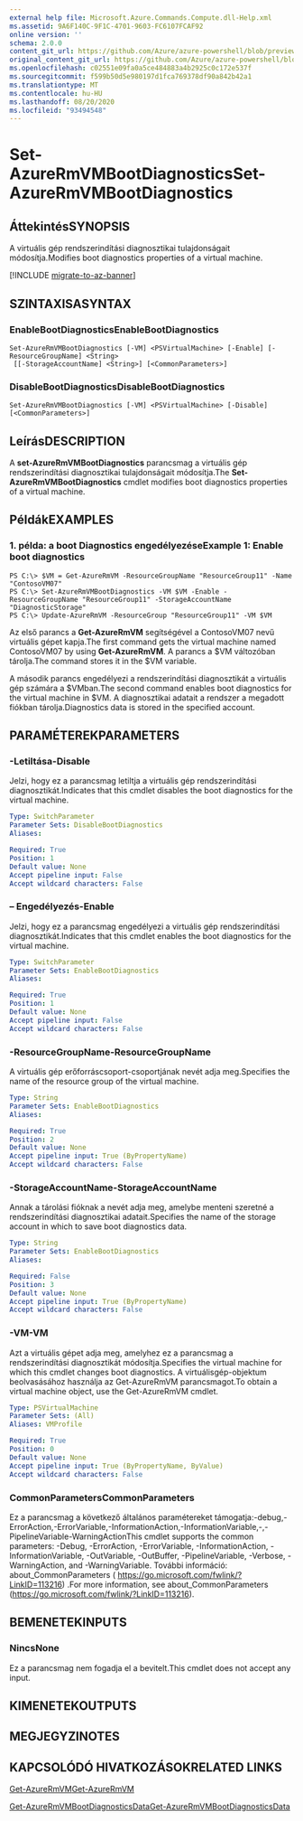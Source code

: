 ```yaml
---
external help file: Microsoft.Azure.Commands.Compute.dll-Help.xml
ms.assetid: 9A6F140C-9F1C-4701-9603-FC6107FCAF92
online version: ''
schema: 2.0.0
content_git_url: https://github.com/Azure/azure-powershell/blob/preview/src/ResourceManager/Compute/Stack/Commands.Compute/help/Set-AzureRmVMBootDiagnostics.md
original_content_git_url: https://github.com/Azure/azure-powershell/blob/preview/src/ResourceManager/Compute/Stack/Commands.Compute/help/Set-AzureRmVMBootDiagnostics.md
ms.openlocfilehash: c02551e09fa0a5ce484883a4b2925c0c172e537f
ms.sourcegitcommit: f599b50d5e980197d1fca769378df90a842b42a1
ms.translationtype: MT
ms.contentlocale: hu-HU
ms.lasthandoff: 08/20/2020
ms.locfileid: "93494548"
---
```

# <span data-ttu-id="bb5f5-101">Set-AzureRmVMBootDiagnostics</span><span class="sxs-lookup"><span data-stu-id="bb5f5-101">Set-AzureRmVMBootDiagnostics</span></span>

## <span data-ttu-id="bb5f5-102">Áttekintés</span><span class="sxs-lookup"><span data-stu-id="bb5f5-102">SYNOPSIS</span></span>
<span data-ttu-id="bb5f5-103">A virtuális gép rendszerindítási diagnosztikai tulajdonságait módosítja.</span><span class="sxs-lookup"><span data-stu-id="bb5f5-103">Modifies boot diagnostics properties of a virtual machine.</span></span>

[!INCLUDE [migrate-to-az-banner](../../includes/migrate-to-az-banner.md)]

## <span data-ttu-id="bb5f5-104">SZINTAXISA</span><span class="sxs-lookup"><span data-stu-id="bb5f5-104">SYNTAX</span></span>

### <span data-ttu-id="bb5f5-105">EnableBootDiagnostics</span><span class="sxs-lookup"><span data-stu-id="bb5f5-105">EnableBootDiagnostics</span></span>
```
Set-AzureRmVMBootDiagnostics [-VM] <PSVirtualMachine> [-Enable] [-ResourceGroupName] <String>
 [[-StorageAccountName] <String>] [<CommonParameters>]
```

### <span data-ttu-id="bb5f5-106">DisableBootDiagnostics</span><span class="sxs-lookup"><span data-stu-id="bb5f5-106">DisableBootDiagnostics</span></span>
```
Set-AzureRmVMBootDiagnostics [-VM] <PSVirtualMachine> [-Disable] [<CommonParameters>]
```

## <span data-ttu-id="bb5f5-107">Leírás</span><span class="sxs-lookup"><span data-stu-id="bb5f5-107">DESCRIPTION</span></span>
<span data-ttu-id="bb5f5-108">A **set-AzureRmVMBootDiagnostics** parancsmag a virtuális gép rendszerindítási diagnosztikai tulajdonságait módosítja.</span><span class="sxs-lookup"><span data-stu-id="bb5f5-108">The **Set-AzureRmVMBootDiagnostics** cmdlet modifies boot diagnostics properties of a virtual machine.</span></span>

## <span data-ttu-id="bb5f5-109">Példák</span><span class="sxs-lookup"><span data-stu-id="bb5f5-109">EXAMPLES</span></span>

### <span data-ttu-id="bb5f5-110">1. példa: a boot Diagnostics engedélyezése</span><span class="sxs-lookup"><span data-stu-id="bb5f5-110">Example 1: Enable boot diagnostics</span></span>
```
PS C:\> $VM = Get-AzureRmVM -ResourceGroupName "ResourceGroup11" -Name "ContosoVM07"
PS C:\> Set-AzureRmVMBootDiagnostics -VM $VM -Enable -ResourceGroupName "ResourceGroup11" -StorageAccountName "DiagnosticStorage"
PS C:\> Update-AzureRmVM -ResourceGroup "ResourceGroup11" -VM $VM
```

<span data-ttu-id="bb5f5-111">Az első parancs a **Get-AzureRmVM** segítségével a ContosoVM07 nevű virtuális gépet kapja.</span><span class="sxs-lookup"><span data-stu-id="bb5f5-111">The first command gets the virtual machine named ContosoVM07 by using **Get-AzureRmVM**.</span></span>
<span data-ttu-id="bb5f5-112">A parancs a $VM változóban tárolja.</span><span class="sxs-lookup"><span data-stu-id="bb5f5-112">The command stores it in the $VM variable.</span></span>

<span data-ttu-id="bb5f5-113">A második parancs engedélyezi a rendszerindítási diagnosztikát a virtuális gép számára a $VMban.</span><span class="sxs-lookup"><span data-stu-id="bb5f5-113">The second command enables boot diagnostics for the virtual machine in $VM.</span></span>
<span data-ttu-id="bb5f5-114">A diagnosztikai adatait a rendszer a megadott fiókban tárolja.</span><span class="sxs-lookup"><span data-stu-id="bb5f5-114">Diagnostics data is stored in the specified account.</span></span>

## <span data-ttu-id="bb5f5-115">PARAMÉTEREK</span><span class="sxs-lookup"><span data-stu-id="bb5f5-115">PARAMETERS</span></span>

### <span data-ttu-id="bb5f5-116">-Letiltása</span><span class="sxs-lookup"><span data-stu-id="bb5f5-116">-Disable</span></span>
<span data-ttu-id="bb5f5-117">Jelzi, hogy ez a parancsmag letiltja a virtuális gép rendszerindítási diagnosztikát.</span><span class="sxs-lookup"><span data-stu-id="bb5f5-117">Indicates that this cmdlet disables the boot diagnostics for the virtual machine.</span></span>

```yaml
Type: SwitchParameter
Parameter Sets: DisableBootDiagnostics
Aliases: 

Required: True
Position: 1
Default value: None
Accept pipeline input: False
Accept wildcard characters: False
```

### <span data-ttu-id="bb5f5-118">– Engedélyezés</span><span class="sxs-lookup"><span data-stu-id="bb5f5-118">-Enable</span></span>
<span data-ttu-id="bb5f5-119">Jelzi, hogy ez a parancsmag engedélyezi a virtuális gép rendszerindítási diagnosztikát.</span><span class="sxs-lookup"><span data-stu-id="bb5f5-119">Indicates that this cmdlet enables the boot diagnostics for the virtual machine.</span></span>

```yaml
Type: SwitchParameter
Parameter Sets: EnableBootDiagnostics
Aliases: 

Required: True
Position: 1
Default value: None
Accept pipeline input: False
Accept wildcard characters: False
```

### <span data-ttu-id="bb5f5-120">-ResourceGroupName</span><span class="sxs-lookup"><span data-stu-id="bb5f5-120">-ResourceGroupName</span></span>
<span data-ttu-id="bb5f5-121">A virtuális gép erőforráscsoport-csoportjának nevét adja meg.</span><span class="sxs-lookup"><span data-stu-id="bb5f5-121">Specifies the name of the resource group of the virtual machine.</span></span>

```yaml
Type: String
Parameter Sets: EnableBootDiagnostics
Aliases: 

Required: True
Position: 2
Default value: None
Accept pipeline input: True (ByPropertyName)
Accept wildcard characters: False
```

### <span data-ttu-id="bb5f5-122">-StorageAccountName</span><span class="sxs-lookup"><span data-stu-id="bb5f5-122">-StorageAccountName</span></span>
<span data-ttu-id="bb5f5-123">Annak a tárolási fióknak a nevét adja meg, amelybe menteni szeretné a rendszerindítási diagnosztikai adatait.</span><span class="sxs-lookup"><span data-stu-id="bb5f5-123">Specifies the name of the storage account in which to save boot diagnostics data.</span></span>

```yaml
Type: String
Parameter Sets: EnableBootDiagnostics
Aliases: 

Required: False
Position: 3
Default value: None
Accept pipeline input: True (ByPropertyName)
Accept wildcard characters: False
```

### <span data-ttu-id="bb5f5-124">-VM</span><span class="sxs-lookup"><span data-stu-id="bb5f5-124">-VM</span></span>
<span data-ttu-id="bb5f5-125">Azt a virtuális gépet adja meg, amelyhez ez a parancsmag a rendszerindítási diagnosztikát módosítja.</span><span class="sxs-lookup"><span data-stu-id="bb5f5-125">Specifies the virtual machine for which this cmdlet changes boot diagnostics.</span></span>
<span data-ttu-id="bb5f5-126">A virtuálisgép-objektum beolvasásához használja az Get-AzureRmVM parancsmagot.</span><span class="sxs-lookup"><span data-stu-id="bb5f5-126">To obtain a virtual machine object, use the Get-AzureRmVM cmdlet.</span></span>

```yaml
Type: PSVirtualMachine
Parameter Sets: (All)
Aliases: VMProfile

Required: True
Position: 0
Default value: None
Accept pipeline input: True (ByPropertyName, ByValue)
Accept wildcard characters: False
```

### <span data-ttu-id="bb5f5-127">CommonParameters</span><span class="sxs-lookup"><span data-stu-id="bb5f5-127">CommonParameters</span></span>
<span data-ttu-id="bb5f5-128">Ez a parancsmag a következő általános paramétereket támogatja:-debug,-ErrorAction,-ErrorVariable,-InformationAction,-InformationVariable,-,-PipelineVariable-WarningAction</span><span class="sxs-lookup"><span data-stu-id="bb5f5-128">This cmdlet supports the common parameters: -Debug, -ErrorAction, -ErrorVariable, -InformationAction, -InformationVariable, -OutVariable, -OutBuffer, -PipelineVariable, -Verbose, -WarningAction, and -WarningVariable.</span></span> <span data-ttu-id="bb5f5-129">További információ: about_CommonParameters ( https://go.microsoft.com/fwlink/?LinkID=113216) .</span><span class="sxs-lookup"><span data-stu-id="bb5f5-129">For more information, see about_CommonParameters (https://go.microsoft.com/fwlink/?LinkID=113216).</span></span>

## <span data-ttu-id="bb5f5-130">BEMENETEK</span><span class="sxs-lookup"><span data-stu-id="bb5f5-130">INPUTS</span></span>

### <span data-ttu-id="bb5f5-131">Nincs</span><span class="sxs-lookup"><span data-stu-id="bb5f5-131">None</span></span>
<span data-ttu-id="bb5f5-132">Ez a parancsmag nem fogadja el a bevitelt.</span><span class="sxs-lookup"><span data-stu-id="bb5f5-132">This cmdlet does not accept any input.</span></span>

## <span data-ttu-id="bb5f5-133">KIMENETEK</span><span class="sxs-lookup"><span data-stu-id="bb5f5-133">OUTPUTS</span></span>

## <span data-ttu-id="bb5f5-134">MEGJEGYZI</span><span class="sxs-lookup"><span data-stu-id="bb5f5-134">NOTES</span></span>

## <span data-ttu-id="bb5f5-135">KAPCSOLÓDÓ HIVATKOZÁSOK</span><span class="sxs-lookup"><span data-stu-id="bb5f5-135">RELATED LINKS</span></span>

[<span data-ttu-id="bb5f5-136">Get-AzureRmVM</span><span class="sxs-lookup"><span data-stu-id="bb5f5-136">Get-AzureRmVM</span></span>](./Get-AzureRmVM.md)

[<span data-ttu-id="bb5f5-137">Get-AzureRmVMBootDiagnosticsData</span><span class="sxs-lookup"><span data-stu-id="bb5f5-137">Get-AzureRmVMBootDiagnosticsData</span></span>](./Get-AzureRmVMBootDiagnosticsData.md)


